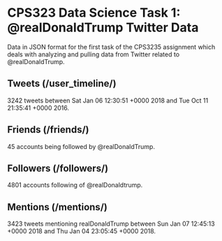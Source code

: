 # CPS323 Data Science Task 1: @realDonaldTrump Twitter Data
Data  in JSON format for the first task of the CPS3235 assignment which deals with analyzing and pulling data from Twitter related to @realDonaldTrump.

## Tweets (/user_timeline/)
3242 tweets between Sat Jan 06 12:30:51 +0000 2018 and Tue Oct 11 21:35:41 +0000 2016.

## Friends (/friends/)
45 accounts being followed by @realDonaldTrump.

## Followers (/followers/)
4801 accounts following of @realDonaldtrump.

## Mentions (/mentions/)
3423 tweets mentioning realDonaldTrump between Sun Jan 07 12:45:13 +0000 2018 and Thu Jan 04 23:05:45 +0000 2018.
